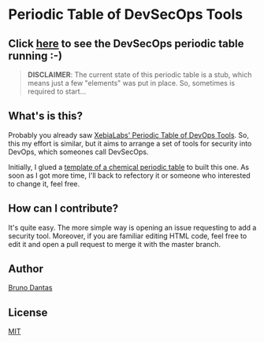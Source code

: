# Periodic Table of DevSecOps Tools

## Click [here](https://htmlpreview.github.io/?https://github.com/b-dantas/devsecops-periodictable/blob/master/index.htm) to see the DevSecOps periodic table running :-)
> **DISCLAIMER**: The current state of this periodic table is a stub, which means just a few "elements" was put in place. So, sometimes is required to start...

## What's is this?
Probably you already saw [XebiaLabs' Periodic Table of DevOps Tools](https://xebialabs.com/periodic-table-of-devops-tools/). So, this my effort is similar, but it aims to arrange a set of tools for security into DevOps, which someones call DevSecOps.

Initially, I glued a [template of a chemical periodic table](http://cssdeck.com/labs/periodic-table/) to built this one. As soon as I got more time, I'll back to refectory it or someone who interested to change it, feel free.

## How can I contribute?
It's quite easy. The more simple way is opening an issue requesting to add a security tool. Moreover, if you are familiar editing HTML code, feel free to edit it and open a pull request to merge it with the master branch.

## Author
[Bruno Dantas](https://www.linkedin.com/in/bdantas/)

## License
[MIT](/LICENSE)